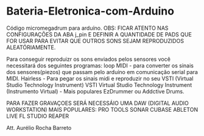# Bateria-Eletronica-com-Arduino
Código micromegadrum para arduíno.
OBS: FICAR ATENTO NAS CONFIGURAÇÕES DA ABA j_pin E DEFINIR A QUANTIDADE DE PADS QUE FOR USAR PARA EVITAR QUE OUTROS SONS SEJAM REPRODUZIDOS ALEATÓRIAMENTE.

Para conseguir reproduizr os sons enviados pelos sensores você necessitará dos seguintes programas:
loop MIDI - para converter os sinais dos sensores(piezos) que passam pelo arduíno em comunicação serial para MIDI.
Hairless - Para pegar os sinais midi e reproduzir no seu VSTI (Virtual Studio Technology Instrument)
VSTI Virtual Studio Technology Instrument (Instrumento Virtual) - Mais populares EzDrummer ou Addctive Drums. 

PARA FAZER GRAVAÇOES SERÁ NECESSÁIO UMA DAW (DIGITAL AUDIO WORKSTATION)
MAIS POPULARES:
PRO TOOLS
SONAR
CUBASE
ABLETON LIVE
FL STUDIO
REAPER

Att. Aurélio Rocha Barreto

